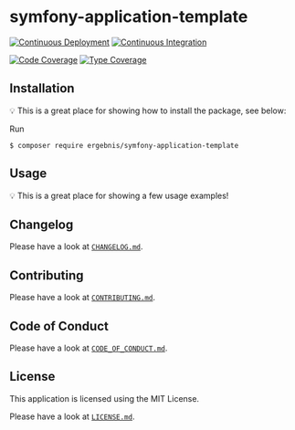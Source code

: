 # symfony-application-template

[![Continuous Deployment](https://github.com/ergebnis/symfony-application-template/workflows/Continuous%20Deployment/badge.svg)](https://github.com/ergebnis/symfony-application-template/actions)
[![Continuous Integration](https://github.com/ergebnis/symfony-application-template/workflows/Continuous%20Integration/badge.svg)](https://github.com/ergebnis/symfony-application-template/actions)

[![Code Coverage](https://codecov.io/gh/ergebnis/symfony-application-template/branch/master/graph/badge.svg)](https://codecov.io/gh/ergebnis/symfony-application-template)
[![Type Coverage](https://shepherd.dev/github/ergebnis/symfony-application-template/coverage.svg)](https://shepherd.dev/github/ergebnis/symfony-application-template)

## Installation

:bulb: This is a great place for showing how to install the package, see below:

Run

```
$ composer require ergebnis/symfony-application-template
```

## Usage

:bulb: This is a great place for showing a few usage examples!

## Changelog

Please have a look at [`CHANGELOG.md`](CHANGELOG.md).

## Contributing

Please have a look at [`CONTRIBUTING.md`](.github/CONTRIBUTING.md).

## Code of Conduct

Please have a look at [`CODE_OF_CONDUCT.md`](.github/CODE_OF_CONDUCT.md).

## License

This application is licensed using the MIT License.

Please have a look at [`LICENSE.md`](LICENSE.md).
